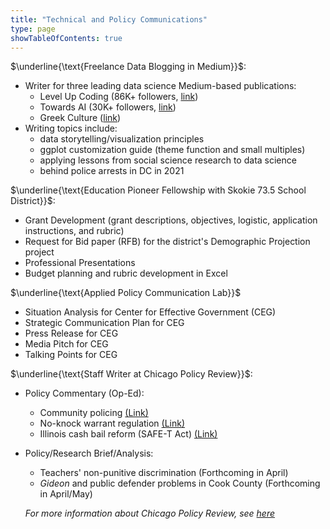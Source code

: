 ```yaml
---
title: "Technical and Policy Communications"
type: page
showTableOfContents: true
---
```


$\underline{\text{Freelance Data Blogging in Medium}}$:
- Writer for three leading data science Medium-based publications:
  - Level Up Coding (86K+ followers, [link](https://levelup.gitconnected.com/))
  - Towards AI (30K+ followers, [link](https://towardsai.net/))
  - Greek Culture ([link](https://medium.com/geekculture))
- Writing topics include:
  - data storytelling/visualization  principles 
  - ggplot customization guide (theme function and small multiples)
  - applying lessons from social science research to data science
  - behind police arrests in DC in 2021


$\underline{\text{Education Pioneer Fellowship with Skokie 73.5 School District}}$:

- Grant Development (grant descriptions, objectives, logistic, application instructions, and rubric)
- Request for Bid paper (RFB) for the district's Demographic Projection project
- Professional Presentations
- Budget planning and rubric development in Excel

$\underline{\text{Applied Policy Communication Lab}}$

- Situation Analysis for Center for Effective Government (CEG)
- Strategic Communication Plan for CEG
- Press Release for CEG
- Media Pitch for CEG
- Talking Points for CEG

$\underline{\text{Staff Writer at Chicago Policy Review}}$:
* Policy Commentary (Op-Ed):
  * Community policing [(Link)](https://chicagopolicyreview.org/2022/01/19/soldiers-to-guardians-transition-to-a-community-policing-model/)
  * No-knock warrant regulation [(Link)](https://chicagopolicyreview.org/2022/11/14/no-more-no-knock-simple-reforms-that-can-save-lives/)
  * Illinois cash bail reform (SAFE-T Act) [(Link)](https://chicagopolicyreview.org/2023/02/27/the-illinois-safe-t-act-eliminating-racial-bias-in-pretrial-detention/)
* Policy/Research Brief/Analysis: 
  * Teachers' non-punitive discrimination (Forthcoming in April)
  * *Gideon* and public defender problems in Cook County (Forthcoming in April/May)

  *For more information about Chicago Policy Review, see [here](https://chicagopolicyreview.org/about/)*
